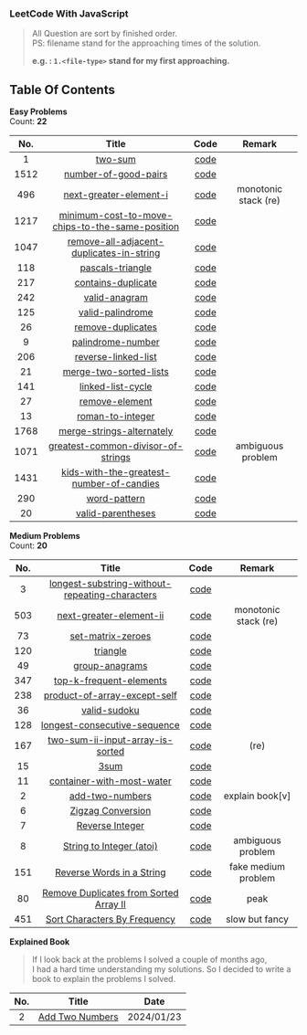 ### LeetCode With JavaScript

> All Question are sort by finished order.  
> PS: filename stand for the approaching times of the solution.
>
> **e.g. : `1.<file-type>` stand for my first approaching.**

## Table Of Contents

**Easy Problems**  
Count: **22**

| No.  |                           Title                            |       Code       |        Remark        |
| :--: | :--------------------------------------------------------: | :--------------: | :------------------: |
|  1   |                      [two-sum][1web]                       |  [code][1code]   |                      |
| 1512 |              [number-of-good-pairs][1512web]               | [code][1512code] |                      |
| 496  |              [next-greater-element-i][496web]              | [code][496code]  | monotonic stack (re) |
| 1217 | [minimum-cost-to-move-chips-to-the-same-position][1217web] | [code][1217code] |                      |
| 1047 |    [remove-all-adjacent-duplicates-in-string][1047web]     | [code][1047code] |                      |
| 118  |                 [pascals-triangle][118web]                 | [code][118code]  |                      |
| 217  |                [contains-duplicate][217web]                | [code][217code]  |                      |
| 242  |                  [valid-anagram][242web]                   | [code][242code]  |                      |
| 125  |                 [valid-palindrome][125web]                 | [code][125code]  |                      |
|  26  |                 [remove-duplicates][26web]                 |  [code][26code]  |                      |
|  9   |                 [palindrome-number][9web]                  |  [code][9code]   |                      |
| 206  |               [reverse-linked-list][206web]                | [code][206code]  |                      |
|  21  |              [merge-two-sorted-lists][21web]               |  [code][21code]  |                      |
| 141  |                [linked-list-cycle][141web]                 | [code][141code]  |                      |
|  27  |                  [remove-element][27web]                   |  [code][27code]  |                      |
|  13  |                 [roman-to-integer][13web]                  |  [code][13code]  |                      |
| 1768 |            [merge-strings-alternately][1768web]            | [code][1768code] |                      |
| 1071 |       [greatest-common-divisor-of-strings][1071web]        | [code][1071code] |  ambiguous problem   |
| 1431 |    [kids-with-the-greatest-number-of-candies][1431web]     | [code][1431code] |                      |
| 290  |                   [word-pattern][290web]                   | [code][290code]  |                      |
|  20  |                 [valid-parentheses][20web]                 |  [code][20code]  |                      |

**Medium Problems**  
Count: **20**

| No. |                         Title                          |      Code       |        Remark        |
| :-: | :----------------------------------------------------: | :-------------: | :------------------: |
|  3  | [longest-substring-without-repeating-characters][3web] |  [code][3code]  |                      |
| 503 |           [next-greater-element-ii][503web]            | [code][503code] | monotonic stack (re) |
| 73  |               [set-matrix-zeroes][73web]               | [code][73code]  |                      |
| 120 |                   [triangle][120web]                   | [code][120code] |                      |
| 49  |                [group-anagrams][49web]                 | [code][49code]  |                      |
| 347 |           [top-k-frequent-elements][347web]            | [code][347code] |                      |
| 238 |         [product-of-array-except-self][238web]         | [code][238code] |                      |
| 36  |                 [valid-sudoku][36web]                  | [code][36code]  |                      |
| 128 |         [longest-consecutive-sequence][128web]         | [code][128code] |                      |
| 167 |       [two-sum-ii-input-array-is-sorted][167web]       | [code][167code] |         (re)         |
| 15  |                     [3sum][15web]                      | [code][15code]  |                      |
| 11  |           [container-with-most-water][11web]           | [code][11code]  |                      |
|  2  |                [add-two-numbers][2web]                 |  [code][2code]  |   explain book[v]    |
|  6  |               [Zigzag Conversion][6web]                |  [code][6code]  |                      |
|  7  |                [Reverse Integer][7web]                 |  [code][7code]  |                      |
|  8  |            [String to Integer (atoi)][8web]            |  [code][8code]  |  ambiguous problem   |
| 151 |          [Reverse Words in a String][151web]           | [code][151code] | fake medium problem  |
| 80  |    [Remove Duplicates from Sorted Array II][80web]     | [code][80code]  |         peak         |
| 451 |         [Sort Characters By Frequency][451web]         | [code][451code] |    slow but fancy    |

**Explained Book**

> If I look back at the problems I solved a couple of months ago,  
> I had a hard time understanding my solutions.
> So I decided to write a book to explain the problems I solved.

| No. |          Title           |    Date    |
| :-: | :----------------------: | :--------: |
|  2  | [Add Two Numbers][2book] | 2024/01/23 |

<!-- URL Below -->

[1web]: https://leetcode.com/problems/two-sum/
[1code]: ./src/easy/two-sum/1.js
[2web]: https://leetcode.com/problems/add-two-numbers/
[2code]: ./src/medium/add-two-numbers/1.ts
[2book]: ./explain-books/2.md
[3web]: https://leetcode.com/problems/longest-substring-without-repeating-characters/
[3code]: ./src/medium/longest-substring-without-repeating-characters/1.js
[1512web]: https://leetcode.com/problems/number-of-good-pairs/
[1512code]: ./src/easy/number-of-good-pairs/1.js
[496web]: https://leetcode.com/problems/next-greater-element-i/
[496code]: ./src/easy/next-greater-element-i/1.js
[503web]: https://leetcode.com/problems/next-greater-element-ii/
[503code]: ./src/medium/next-greater-element-ii/1.js
[1217web]: https://leetcode.com/problems/minimum-cost-to-move-chips-to-the-same-position/
[1217code]: ./src/easy/minimum-cost-to-move-chips-to-the-same-position/1.js
[1047web]: https://leetcode.com/problems/remove-all-adjacent-duplicates-in-string/
[1047code]: ./src/easy/remove-all-adjacent-duplicates-in-string/1.js
[73web]: https://leetcode.com/problems/set-matrix-zeroes/
[73code]: ./src/medium/set-matrix-zeroes/1.js
[118web]: https://leetcode.com/problems/pascals-triangle/
[118code]: ./src/easy/pascals-triangle/1.js
[120web]: https://leetcode.com/problems/triangle/
[120code]: ./src/medium/pascals-triangle/1.js
[217web]: https://leetcode.com/problems/contains-duplicate/
[217code]: ./src/easy/contains-duplicate/1.ts
[242web]: https://leetcode.com/problems/valid-anagram/
[242code]: ./src/easy/valid-anagram/2.ts
[49web]: https://leetcode.com/problems/group-anagrams/
[49code]: ./src/medium/group-anagrams/1.ts
[347web]: https://leetcode.com/problems/top-k-frequent-elements/
[347code]: ./src/medium/top-k-frequent-elements/1.js
[238web]: https://leetcode.com/problems/product-of-array-except-self/
[238code]: ./src/medium/product-of-array-except-self/1.js
[36web]: https://leetcode.com/problems/valid-sudoku/
[36code]: ./src/medium/valid-sudoku/2.js
[128web]: https://leetcode.com/problems/longest-consecutive-sequence/
[128code]: ./src/medium/longest-consecutive-sequence/2.js
[125web]: https://leetcode.com/problems/valid-palindrome/description/
[125code]: ./src/easy/valid-palindrome/2.go
[167web]: https://leetcode.com/problems/two-sum-ii-input-array-is-sorted/
[167code]: ./src/medium/two-sum-ii-input-array-is-sorted/1.go
[15web]: https://leetcode.com/problems/3sum/
[15code]: ./src/medium/three-sum/1.go
[11web]: https://leetcode.com/problems/container-with-most-water/
[11code]: ./src/medium/container-with-most-water/1.go
[26web]: https://leetcode.com/problems/remove-duplicates-from-sorted-array/
[26code]: ./src/easy/remove-duplicates-from-sorted-array/1.ts
[9web]: https://leetcode.com/problems/palindrome-number/
[9code]: ./src/easy/palindrome-number/1.go
[206web]: https://leetcode.com/problems/reverse-linked-list/
[206code]: ./src/easy/reverse-linked-list/1.ts
[21web]: https://leetcode.com/problems/merge-two-sorted-lists/
[21code]: ./src/easy/merge-two-sorted-lists/1.go
[6web]: https://leetcode.com/problems/zigzag-conversion/
[6code]: ./src/medium/zig-zag-conversion/1.ts
[7web]: https://leetcode.com/problems/reverse-integer/
[7code]: ./src/medium/reverse-integer/1.ts
[8web]: https://leetcode.com/problems/string-to-integer-atoi/
[8code]: ./src/medium/string-to-integer-atoi/1.ts
[27web]: https://leetcode.com/problems/remove-element/
[27code]: ./src/easy/remove-element/1.ts
[13web]: https://leetcode.com/problems/roman-to-integer/
[13code]: ./src/easy/roman-to-integer/1.ts
[1768web]: https://leetcode.com/problems/merge-strings-alternately/
[1768code]: ./src/easy/merge-strings-alternately/1.ts
[1071web]: https://leetcode.com/problems/greatest-common-divisor-of-strings/
[1071code]: ./src/easy/greatest-common-divisor-of-strings/1.ts
[1431web]: https://leetcode.com/problems/kids-with-the-greatest-number-of-candies/
[1431code]: ./src/easy/kids-with-the-greatest-number-of-candies/1.ts
[167web]: https://leetcode.com/problems/two-sum-ii-input-array-is-sorted/
[167code]: ./src/medium/two-sum-ii-input-array-is-sorted/1.go
[141web]: https://leetcode.com/problems/linked-list-cycle/
[141code]: ./src/easy/linked-list-cycle/1.ts
[151web]: https://leetcode.com/problems/reverse-words-in-a-string/
[151code]: ./src/medium/reverse-words-in-a-string/1.ts
[80web]: https://leetcode.com/problems/remove-duplicates-from-sorted-array-ii/
[80code]: ./src/medium/remove-duplicates-from-sorted-array-ii/1.ts
[451web]: https://leetcode.com/problems/sort-characters-by-frequency/
[451code]: ./src/medium/add-two-numbers/1.ts
[290web]: https://leetcode.com/problems/word-pattern/
[290code]: ./src/easy/word-pattern/1.ts
[20web]: https://leetcode.com/problems/valid-parentheses/
[20code]: ./src/easy/valid-parentheses/1.go
